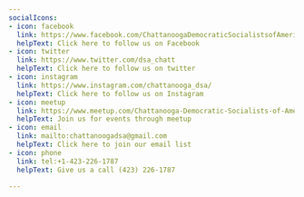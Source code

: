 ```yaml
---
socialIcons:
- icon: facebook
  link: https://www.facebook.com/ChattanoogaDemocraticSocialistsofAmerica
  helpText: Click here to follow us on Facebook
- icon: twitter
  link: https://www.twitter.com/dsa_chatt
  helpText: Click here to follow us on twitter
- icon: instagram
  link: https://www.instagram.com/chattanooga_dsa/
  helpText: Click here to follow us on Instagram
- icon: meetup
  link: https://www.meetup.com/Chattanooga-Democratic-Socialists-of-America/
  helpText: Join us for events through meetup
- icon: email
  link: mailto:chattanoogadsa@gmail.com
  helpText: Click here to join our email list
- icon: phone
  link: tel:+1-423-226-1787
  helpText: Give us a call (423) 226-1787

---
```

